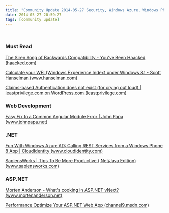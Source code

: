 ```yaml
---
title: "Community Update 2014-05-27 Security, Windows Azure, Windows Phone, #aspnet vnext"
date: 2014-05-27 20:59:27
tags: [community update]
---
```


&nbsp;

### Must Read

[The Siren Song of Backwards Compatibility - You've Been Haacked (haacked.com)](http://haacked.com/archive/2014/05/27/backwards-compatibility/)

[Calculate your WEI (Windows Experience Index) under Windows 8.1 - Scott Hanselman (www.hanselman.com)](http://www.hanselman.com/blog/CalculateYourWEIWindowsExperienceIndexUnderWindows81.aspx)

[Claims-based Authentication does not exist (for crying out loud) | leastprivilege.com on WordPress.com (leastprivilege.com)](http://leastprivilege.com/2014/05/27/claims-based-authentication-does-not-exist-for-crying-out-loud/)

### Web Development

[Easy Fix to a Common Angular Module Error | John Papa (www.johnpapa.net)](http://www.johnpapa.net/easy-fix-to-a-common-angular-module-error/)

### .NET

[Fun With Windows Azure AD: Calling REST Services from a Windows Phone 8 App | CloudIdentity (www.cloudidentity.com)](http://www.cloudidentity.com/blog/2013/04/29/fun-with-windows-azure-ad-calling-rest-services-from-a-windows-phone-8-app/)

[SapiensWorks | Tips To Be More Productive (.Net/Java Edition) (www.sapiensworks.com)](http://www.sapiensworks.com/blog/post/2014/05/27/Tips-To-Be-More-Productive-(NetJava-Edition).aspx)

### ASP.NET

[Morten Anderson - What's cooking in ASP.NET vNext? (www.mortenanderson.net)](http://www.mortenanderson.net/Whats-cooking-in-ASPNET-vNext)

[Performance Optimize Your ASP.NET Web App (channel9.msdn.com)](http://channel9.msdn.com/Events/TechEd/NorthAmerica/2014/DEV-B418)